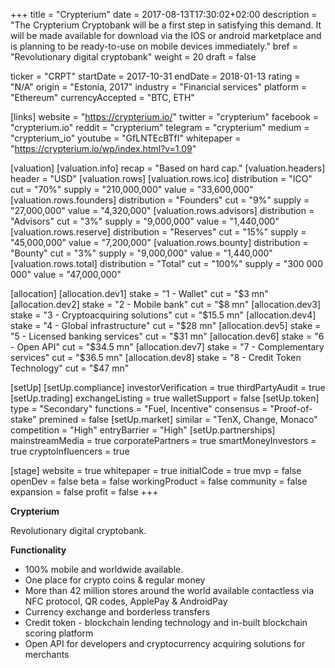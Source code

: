 +++
title = "Crypterium"
date = 2017-08-13T17:30:02+02:00
description = "The Crypterium Cryptobank will be a first step in satisfying this demand. It will be made available for download via the IOS or android marketplace and is planning to be ready-to-use on mobile devices immediately."
bref = "Revolutionary digital cryptobank"
weight = 20
draft = false

ticker = "CRPT"
startDate = 2017-10-31
endDate = 2018-01-13
rating = "N/A"
origin = "Estonia, 2017"
industry = "Financial services"
platform = "Ethereum"
currencyAccepted = "BTC, ETH"

[links]
  website = "https://crypterium.io/"
  twitter = "crypterium"
  facebook = "crypterium.io"
  reddit = "crypterium"
  telegram = "crypterium"
  medium = "crypterium_io"
  youtube = "GfLNTEcBTfI"
  whitepaper = "https://crypterium.io/wp/index.html?v=1.09"

[valuation]
  [valuation.info]
    recap = "Based on hard cap."
  [valuation.headers]
    header = "USD"
  [valuation.rows]
    [valuation.rows.ico]
      distribution = "ICO"
      cut = "70%"
      supply = "210,000,000"
      value = "33,600,000"
    [valuation.rows.founders]
      distribution = "Founders"
      cut = "9%"
      supply = "27,000,000"
      value = "4,320,000"
    [valuation.rows.advisors]
      distribution = "Advisors"
      cut = "3%"
      supply = "9,000,000"
      value = "1,440,000"
    [valuation.rows.reserve]
      distribution = "Reserves"
      cut = "15%"
      supply = "45,000,000"
      value = "7,200,000"
    [valuation.rows.bounty]
      distribution = "Bounty"
      cut = "3%"
      supply = "9,000,000"
      value = "1,440,000"
    [valuation.rows.total]
      distribution = "Total"
      cut = "100%"
      supply = "300 000 000"
      value = "47,000,000"

[allocation]
  [allocation.dev1]
    stake = "1 - Wallet"
    cut = "$3 mn"
  [allocation.dev2]
    stake = "2 - Mobile bank"
    cut = "$8 mn"
  [allocation.dev3]
    stake = "3 - Cryptoacquiring solutions"
    cut = "$15.5 mn"
  [allocation.dev4]
    stake = "4 - Global infrastructure"
    cut = "$28 mn"
  [allocation.dev5]
    stake = "5 - Licensed banking services"
    cut = "$31 mn"
  [allocation.dev6]
    stake = "6 - Open API"
    cut = "$34.5 mn"
  [allocation.dev7]
    stake = "7 - Complementary services"
    cut = "$36.5 mn"
  [allocation.dev8]
    stake = "8 - Credit Token Technology"
    cut = "$47 mn"

[setUp]
  [setUp.compliance]
    investorVerification = true
    thirdPartyAudit = true
  [setUp.trading]
    exchangeListing = true
    walletSupport = false
  [setUp.token]
    type = "Secondary"
    functions = "Fuel, Incentive"
    consensus = "Proof-of-stake"
    premined = false
  [setUp.market]
    similar = "TenX, Change, Monaco"
    competition = "High"
    entryBarrier = "High"
  [setUp.partnerships]
    mainstreamMedia = true
    corporatePartners = true
    smartMoneyInvestors = true
    cryptoInfluencers = true

[stage]
  website = true
  whitepaper = true
  initialCode = true
  mvp = false
  openDev = false
  beta = false
  workingProduct = false
  community = false
  expansion = false
  profit = false
+++

**Crypterium**

Revolutionary digital cryptobank.

**Functionality**
 
- 100% mobile and worldwide available.
- One place for crypto coins & regular money 
- More than 42 million stores around the world available contactless via NFC protocol, QR codes, ApplePay & AndroidPay
- Currency exchange and borderless transfers
- Credit token - blockchain lending technology and in-built blockchain scoring platform
- Open API for developers and сryptocurrency acquiring solutions for merchants
